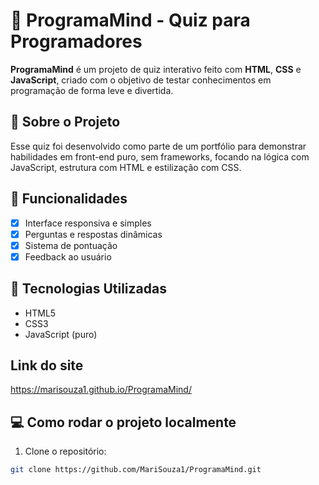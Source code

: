 # 🎯 ProgramaMind - Quiz para Programadores

**ProgramaMind** é um projeto de quiz interativo feito com **HTML**, **CSS** e **JavaScript**, criado com o objetivo de testar conhecimentos em programação de forma leve e divertida.

## 📌 Sobre o Projeto

Esse quiz foi desenvolvido como parte de um portfólio para demonstrar habilidades em front-end puro, sem frameworks, focando na lógica com JavaScript, estrutura com HTML e estilização com CSS.

## 🚀 Funcionalidades

- [x] Interface responsiva e simples
- [x] Perguntas e respostas dinâmicas
- [x] Sistema de pontuação
- [x] Feedback ao usuário

## 🧠 Tecnologias Utilizadas

- HTML5
- CSS3
- JavaScript (puro)

## Link do site
https://marisouza1.github.io/ProgramaMind/

## 💻 Como rodar o projeto localmente

1. Clone o repositório:
```bash
git clone https://github.com/MariSouza1/ProgramaMind.git
